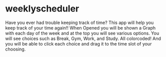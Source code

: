 # weeklyscheduler

Have you ever had trouble keeping track of time?
This app will help you keep track of your time again!!
When Opened you will be shown a Graph with each day of the week and at the top you will see various options. You will see choices such as Break, Gym, Work, and Study. All colorcoded! And you will be able to click each choice and drag it to the time slot of your choosing.
